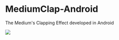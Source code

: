 # MediumClap-Android
The Medium's Clapping Effect developed in Android

![](https://raw.githubusercontent.com/wajahatkarim3/MediumClap-Android/master/art/demo.gif)
